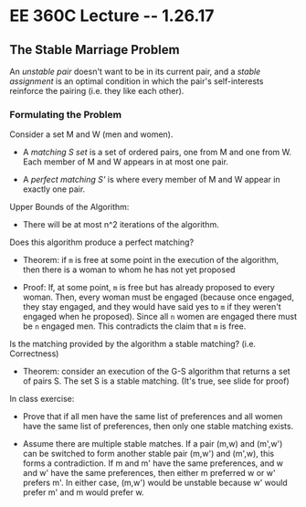 # EE 360C Lecture -- 1.26.17

## The Stable Marriage Problem

An *unstable pair* doesn't want to be in its current pair, and a *stable
assignment* is an optimal condition in which the pair's self-interests
reinforce the pairing (i.e. they like each other).

### Formulating the Problem

Consider a set M and W (men and women).

- A *matching S set* is a set of ordered pairs, one from M and one from W. Each
  member of M and W appears in at most one pair.

- A *perfect matching S'* is where every member of M and W appear in exactly
  one pair.

Upper Bounds of the Algorithm:

- There will be at most n^2 iterations of the algorithm.

Does this algorithm produce a perfect matching?

- Theorem: if `m` is free at some point in the execution of the algorithm, then
  there is a woman to whom he has not yet proposed

- Proof: If, at some point, `m` is free but has already proposed to every
  woman. Then, every woman must be engaged (because once engaged, they stay
  engaged, and they would have said yes to `m` if they weren't engaged when he
  proposed). Since all `n` women are engaged there must be `n` engaged men.
  This contradicts the claim that `m` is free.

Is the matching provided by the algorithm a stable matching? (i.e. Correctness)

- Theorem: consider an execution of the G-S algorithm that returns a set of
  pairs S. The set S is a stable matching. (It's true, see slide for proof)

In class exercise:

- Prove that if all men have the same list of preferences and all women have
  the same list of preferences, then only one stable matching exists.

- Assume there are multiple stable matches. If a pair (m,w) and (m',w') can be
  switched to form another stable pair (m,w') and (m',w), this forms a
  contradiction. If m and m' have the same preferences, and w and w' have the
  same preferences, then either m preferred w or w' prefers m'. In either case,
  (m,w') would be unstable because w' would prefer m' and m would prefer w.


